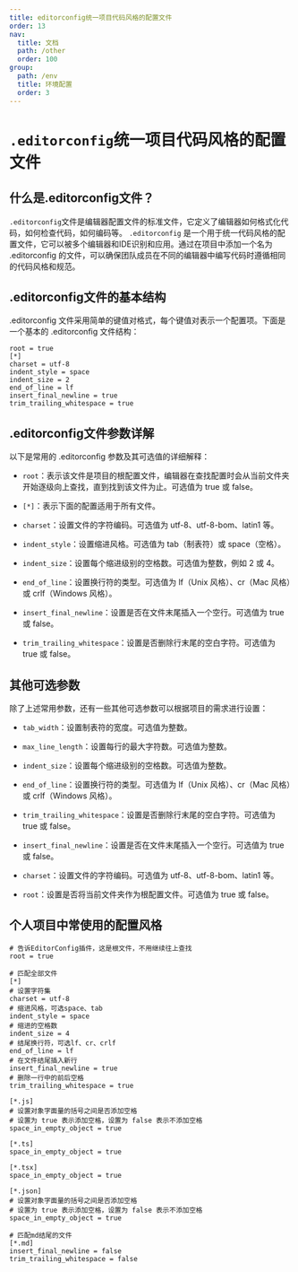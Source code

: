 ```yaml
---
title: editorconfig统一项目代码风格的配置文件
order: 13
nav:
  title: 文档
  path: /other
  order: 100
group:
  path: /env
  title: 环境配置
  order: 3
---
```


`.editorconfig`统一项目代码风格的配置文件
===

## 什么是.editorconfig文件？

`.editorconfig`文件是编辑器配置文件的标准文件，它定义了编辑器如何格式化代码，如何检查代码，如何编码等。
`.editorconfig` 是一个用于统一代码风格的配置文件，它可以被多个编辑器和IDE识别和应用。通过在项目中添加一个名为 .editorconfig 的文件，可以确保团队成员在不同的编辑器中编写代码时遵循相同的代码风格和规范。


## .editorconfig文件的基本结构
.editorconfig 文件采用简单的键值对格式，每个键值对表示一个配置项。下面是一个基本的 .editorconfig 文件结构：
```shell
root = true
[*]
charset = utf-8
indent_style = space
indent_size = 2
end_of_line = lf
insert_final_newline = true
trim_trailing_whitespace = true
```

## .editorconfig文件参数详解
以下是常用的 .editorconfig 参数及其可选值的详细解释：
 - `root`：表示该文件是项目的根配置文件，编辑器在查找配置时会从当前文件夹开始逐级向上查找，直到找到该文件为止。可选值为 true 或 false。

 - `[*]`：表示下面的配置适用于所有文件。

 - `charset`：设置文件的字符编码。可选值为 utf-8、utf-8-bom、latin1 等。

 - `indent_style`：设置缩进风格。可选值为 tab（制表符）或 space（空格）。

 - `indent_size`：设置每个缩进级别的空格数。可选值为整数，例如 2 或 4。

 - `end_of_line`：设置换行符的类型。可选值为 lf（Unix 风格）、cr（Mac 风格）或 crlf（Windows 风格）。

 - `insert_final_newline`：设置是否在文件末尾插入一个空行。可选值为 true 或 false。

 - `trim_trailing_whitespace`：设置是否删除行末尾的空白字符。可选值为 true 或 false。

## 其他可选参数
除了上述常用参数，还有一些其他可选参数可以根据项目的需求进行设置：

 - `tab_width`：设置制表符的宽度。可选值为整数。

 - `max_line_length`：设置每行的最大字符数。可选值为整数。

 - `indent_size`：设置每个缩进级别的空格数。可选值为整数。

 - `end_of_line`：设置换行符的类型。可选值为 lf（Unix 风格）、cr（Mac 风格）或 crlf（Windows 风格）。

 - `trim_trailing_whitespace`：设置是否删除行末尾的空白字符。可选值为 true 或 false。

 - `insert_final_newline`：设置是否在文件末尾插入一个空行。可选值为 true 或 false。

 - `charset`：设置文件的字符编码。可选值为 utf-8、utf-8-bom、latin1 等。

 - `root`：设置是否将当前文件夹作为根配置文件。可选值为 true 或 false。

## 个人项目中常使用的配置风格
```shell
# 告诉EditorConfig插件，这是根文件，不用继续往上查找
root = true

# 匹配全部文件
[*]
# 设置字符集
charset = utf-8
# 缩进风格，可选space、tab
indent_style = space
# 缩进的空格数
indent_size = 4
# 结尾换行符，可选lf、cr、crlf
end_of_line = lf
# 在文件结尾插入新行
insert_final_newline = true
# 删除一行中的前后空格
trim_trailing_whitespace = true

[*.js]
# 设置对象字面量的括号之间是否添加空格
# 设置为 true 表示添加空格，设置为 false 表示不添加空格
space_in_empty_object = true

[*.ts]
space_in_empty_object = true

[*.tsx]
space_in_empty_object = true

[*.json]
# 设置对象字面量的括号之间是否添加空格
# 设置为 true 表示添加空格，设置为 false 表示不添加空格
space_in_empty_object = true

# 匹配md结尾的文件
[*.md]
insert_final_newline = false
trim_trailing_whitespace = false
```
